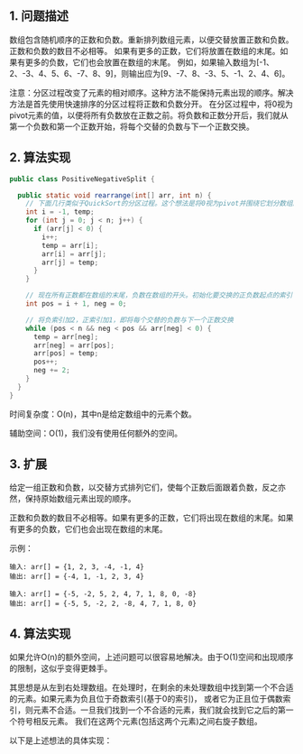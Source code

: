 ## 1. 问题描述

数组包含随机顺序的正数和负数。重新排列数组元素，以便交替放置正数和负数。正数和负数的数目不必相等。
如果有更多的正数，它们将放置在数组的末尾。如果有更多的负数，它们也会放置在数组的末尾。
例如，如果输入数组为[-1、2、-3、4、5、6、-7、8、9]，则输出应为[9、-7、8、-3、5、-1、2、4、6]。

注意：分区过程改变了元素的相对顺序。这种方法不能保持元素出现的顺序。解决方法是首先使用快速排序的分区过程将正数和负数分开。
在分区过程中，将0视为pivot元素的值，以便将所有负数放在正数之前。将负数和正数分开后，我们就从第一个负数和第一个正数开始，将每个交替的负数与下一个正数交换。

## 2. 算法实现

```java
public class PositiveNegativeSplit {

  public static void rearrange(int[] arr, int n) {
    // 下面几行类似于QuickSort的分区过程。这个想法是将0视为pivot并围绕它划分数组。
    int i = -1, temp;
    for (int j = 0; j < n; j++) {
      if (arr[j] < 0) {
        i++;
        temp = arr[i];
        arr[i] = arr[j];
        arr[j] = temp;
      }
    }

    // 现在所有正数都在数组的末尾，负数在数组的开头。初始化要交换的正负数起点的索引
    int pos = i + 1, neg = 0;

    // 将负索引加2，正索引加1，即将每个交替的负数与下一个正数交换
    while (pos < n && neg < pos && arr[neg] < 0) {
      temp = arr[neg];
      arr[neg] = arr[pos];
      arr[pos] = temp;
      pos++;
      neg += 2;
    }
  }
}
```

时间复杂度：O(n)，其中n是给定数组中的元素个数。

辅助空间：O(1)，我们没有使用任何额外的空间。

## 3. 扩展

给定一组正数和负数，以交替方式排列它们，使每个正数后面跟着负数，反之亦然，保持原始数组元素出现的顺序。

正数和负数的数目不必相等。如果有更多的正数，它们将出现在数组的末尾。如果有更多的负数，它们也会出现在数组的末尾。

示例：

```
输入: arr[] = {1, 2, 3, -4, -1, 4}
输出: arr[] = {-4, 1, -1, 2, 3, 4}

输入: arr[] = {-5, -2, 5, 2, 4, 7, 1, 8, 0, -8}
输出: arr[] = {-5, 5, -2, 2, -8, 4, 7, 1, 8, 0}
```

## 4. 算法实现

如果允许O(n)的额外空间，上述问题可以很容易地解决。由于O(1)空间和出现顺序的限制，这似乎变得更棘手。

其思想是从左到右处理数组。在处理时，在剩余的未处理数组中找到第一个不合适的元素。如果元素为负且位于奇数索引(基于0的索引)，
或者它为正且位于偶数索引，则元素不合适。一旦我们找到一个不合适的元素，我们就会找到它之后的第一个符号相反元素。
我们在这两个元素(包括这两个元素)之间右旋子数组。

以下是上述想法的具体实现：

